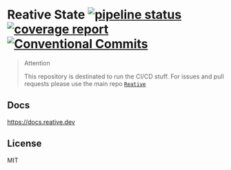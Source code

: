 # Reative State [![pipeline status](https://gitlab.com/reative-team/test-state/badges/master/pipeline.svg)](https://gitlab.com/reative-team/test-state/commits/master) [![coverage report](https://gitlab.com/reative-team/test-state/badges/master/coverage.svg)](https://gitlab.com/reative-team/test-state/commits/master) [![Conventional Commits](https://img.shields.io/badge/commitizen-friendly-brightgreen.svg)](https://conventionalcommits.org)

> Attention
>
> This repository is destinated to run the CI/CD stuff. For issues and pull requests please use the main repo [`Reative`](https://github.com/stewwan/reative)

## Docs

https://docs.reative.dev

## License

MIT

